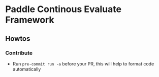 # Paddle Continous Evaluate Framework
## Howtos


### Contribute
- Run `pre-commit run -a` before your PR, this will help to format code automatically
